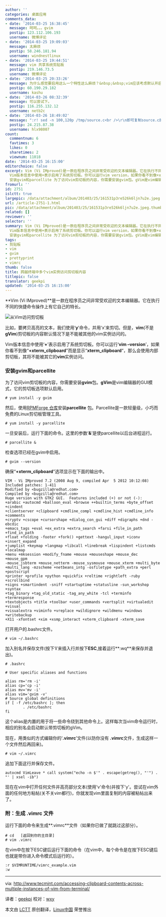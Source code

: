 ```yaml
---
author: ''
categories: 桌面应用
comments_data:
- date: '2014-03-25 16:38:45'
  message: 呵呵。。。gvim
  postip: 123.112.106.193
  username: 微博评论
- date: '2014-03-25 19:09:03'
  message: 太麻烦
  postip: 58.246.181.94
  username: windnestlinux
- date: '2014-03-25 19:44:51'
  message: vim 共享系统剪贴板
  postip: 219.146.73.5
  username: 微博评论
- date: '2014-03-25 20:33:26'
  message: 为什么感觉要启用这么一个特性这么麻烦？&nbsp;&nbsp;vim应该考虑默认开启才对！！！
  postip: 60.190.29.182
  username: kashu
- date: '2014-03-26 08:32:39'
  message: 可以尝试下。
  postip: 116.255.132.12
  username: netb2c
- date: '2014-03-26 18:49:02'
  message: ":r! sed -n 100,120p /tmp/source.c<br />\r\n即可复制source.c的100-120行到当前vim光标位置下"
  postip: 24.215.87.38
  username: hlx98007
count:
  commentnum: 6
  favtimes: 3
  likes: 0
  sharetimes: 2
  viewnum: 11018
date: '2014-03-25 16:15:00'
editorchoice: false
excerpt: Vim (Vi IMproved)是一款在程序员之间非常受欢迎的文本编辑器。它在执行不同的快捷命令操作上有它自己的特长。  比如，要拷贝高亮的文本，我们使用y命令，并用x来剪切。但是，vim(不是gVim)剪切板的内容默认情况下是不能被其他的vim实例访问的。
  Vim版本信息中使用+表示启用了系统剪切板。你可以运行vim version，如果你看不到像+xterm_clipboard而是显示xterm_clipboard，那么会使用内部剪切板，其将不能被其它的vim实例访问。
  安装gvim和parcellite 为了访问vim剪切板的内容，你需要安装gvim包。gVim是vim编辑器的GUI模式，它的剪切板选 ...
fromurl: ''
id: 2751
islctt: true
largepic: /data/attachment/album/201403/25/161531p3re526k6ljn7u2e.jpeg
url: /article-2751-1.html
pic: /data/attachment/album/201403/25/161531p3re526k6ljn7u2e.jpeg.thumb.jpg
related: []
reviewer: ''
selector: ''
summary: Vim (Vi IMproved)是一款在程序员之间非常受欢迎的文本编辑器。它在执行不同的快捷命令操作上有它自己的特长。  比如，要拷贝高亮的文本，我们使用y命令，并用x来剪切。但是，vim(不是gVim)剪切板的内容默认情况下是不能被其他的vim实例访问的。
  Vim版本信息中使用+表示启用了系统剪切板。你可以运行vim version，如果你看不到像+xterm_clipboard而是显示xterm_clipboard，那么会使用内部剪切板，其将不能被其它的vim实例访问。
  安装gvim和parcellite 为了访问vim剪切板的内容，你需要安装gvim包。gVim是vim编辑器的GUI模式，它的剪切板选 ...
tags:
- 剪贴板
- vim
- gvim
- prettyprint
- vimrc
thumb: false
title: 跨越终端中多个vim实例访问剪切板内容
titlepic: false
translator: geekpi
updated: '2014-03-25 16:15:00'
---
```


**Vim (Vi IMproved)**是一款在程序员之间非常受欢迎的文本编辑器。它在执行不同的快捷命令操作上有它自己的特长。


![从Vim访问剪切板](/data/attachment/album/201403/25/161531p3re526k6ljn7u2e.jpeg)


比如，要拷贝高亮的文本，我们使用‘**y**’命令，并用‘x’来剪切。但是，**vim**(不是**gVim**)剪切板的内容默认情况下是不能被其他的vim实例访问的。


Vim版本信息中使用‘**+**’表示启用了系统剪切板。你可以运行‘**vim ­­–version**’，如果你看不到像“**+xterm\_clipboard**”而是显示“­**xterm\_clipboard**“，那么会使用内部剪切板，其将不能被其它的**vim**实例访问。


### 安装gvim和parcellite


为了访问vim剪切板的内容，你需要安装**gvim**包。**gVim**是vim编辑器的GUI模式，它的剪切板选项默认启用。



```
# yum install -y gvim

```

然后，使用[RPMForge 仓库](http://www.tecmint.com/install-and-enable-rpmforge-repository-in-rhel-centos-6-5-4/)安装**parcellite** 包。Parcellite是一款轻量级，小巧而免费的Linux剪切板管理工具。



```
# yum install -y parcellite

```

一旦安装后，运行下面的命令。这里的参数‘**&**’是使parcellite以后台进程运行。



```
# parcellite &

```

检查选项已经在gvim中启用。



```
# gvim --version

```

确保“**+xterm\_clipboard**”选项显示在下面的输出中。



```
VIM - Vi IMproved 7.2 (2008 Aug 9, compiled Apr  5 2012 10:12:08)
Included patches: 1-411
Modified by <bugzilla@redhat.com>
Compiled by <bugzilla@redhat.com>
Huge version with GTK2 GUI.  Features included (+) or not (-):
+arabic +autocmd +balloon_eval +browse ++builtin_terms +byte_offset +cindent 
+clientserver +clipboard +cmdline_compl +cmdline_hist +cmdline_info +comments 
+cryptv +cscope +cursorshape +dialog_con_gui +diff +digraphs +dnd -ebcdic 
+emacs_tags +eval +ex_extra +extra_search +farsi +file_in_path +find_in_path 
+float +folding -footer +fork() +gettext -hangul_input +iconv +insert_expand 
+jumplist +keymap +langmap +libcall +linebreak +lispindent +listcmds +localmap 
+menu +mksession +modify_fname +mouse +mouseshape +mouse_dec +mouse_gpm 
-mouse_jsbterm +mouse_netterm -mouse_sysmouse +mouse_xterm +multi_byte 
+multi_lang -mzscheme +netbeans_intg -osfiletype +path_extra +perl +postscript 
+printer +profile +python +quickfix +reltime +rightleft -ruby +scrollbind 
+signs +smartindent -sniff +startuptime +statusline -sun_workshop +syntax 
+tag_binary +tag_old_static -tag_any_white -tcl +terminfo +termresponse 
+textobjects +title +toolbar +user_commands +vertsplit +virtualedit +visual 
+visualextra +viminfo +vreplace +wildignore +wildmenu +windows +writebackup 
+X11 -xfontset +xim +xsmp_interact +xterm_clipboard -xterm_save

```

打开用户的.bashrc文件。



```
# vim ~/.bashrc

```

加入别名并保存文件(按下‘**i**’来插入行并按下**ESC**,接着运行**:wq**来保存并退出)。



```
# .bashrc

# User specific aliases and functions

alias rm='rm -i'
alias cp='cp -i'
alias mv='mv -i'
alias vim='gvim -v'
# Source global definitions
if [ -f /etc/bashrc ]; then
        . /etc/bashrc
fi

```

这个alias是内置的用于将一些命令绕到其他命令上。这样每次当vim命令运行时，相应的别名会启动默认带剪切板的gVim。


现在，用类似的方式编辑你的‘**.vimrc**’文件(以防你没有 **.vimrc**文件，生成这样一个文件然后再回来)。



```
# vim ~/.vimrc

```

追加下面这行并保存文件。



```
autocmd VimLeave * call system("echo -n $'" . escape(getreg(), "'") . "' | xsel -ib")

```

现在在vim中打开任何文件并高亮部分文本(使用'v'命令)并按下'y'。尝试在vim外面的任何地方粘帖(关不关vim都行)，你就发现vim里面复制的内容被粘帖出来了。


### 附：生成 .vimrc 文件


运行下面的命令来生成**.vimrc**文件（如果你已做了就跳过这部分）。



```
# cd   [返回到你的主目录]       
# vim .vimrc

```

在vim中在按下ESC键后运行下面的命令（在vim中，每个命令是在按下ESC键后也就是带你进入命令模式后运行的）。



```
:r $VIMRUNTIME/vimrc_example.vim 
:w

```



---


via: <http://www.tecmint.com/accessing-clipboard-contents-across-multiple-instances-of-vim-from-terminal/>


译者：[geekpi](https://github.com/geekpi) 校对：[wxy](https://github.com/wxy)


本文由 [LCTT](https://github.com/LCTT/TranslateProject) 原创翻译，[Linux中国](http://linux.cn/) 荣誉推出